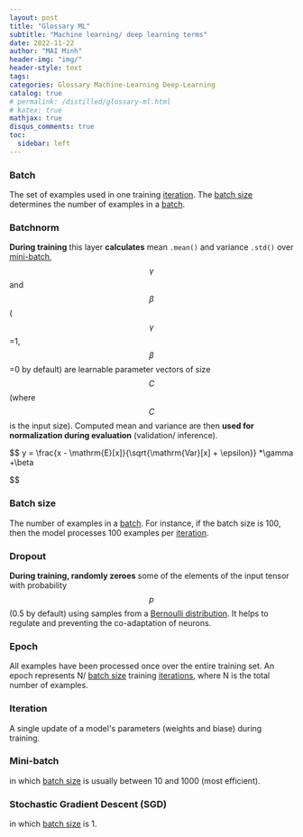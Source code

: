```yaml
---
layout: post
title: "Glossary ML"
subtitle: "Machine learning/ deep learning terms"
date: 2022-11-22
author: "MAI Minh"
header-img: "img/"
header-style: text
tags:
categories: Glossary Machine-Learning Deep-Learning
catalog: true
# permalink: /distilled/glossary-ml.html
# katex: true
mathjax: true
disqus_comments: true
toc:
  sidebar: left
---
```

<!-- <b>Last modified: <script>document.write( document.lastModified );</script> -->

### Batch

The set of examples used in one training [iteration](#iteration). The [batch size](#batch-size) determines the number of examples in a [batch](#batch).

### Batchnorm

**During training** this layer **calculates** mean `.mean()` and variance `.std()` over [mini-batch](#mini-batch), $$\gamma$$ and $$\beta$$ ($$\gamma$$=1, $$\beta$$=0 by default) are learnable parameter vectors of size $$C$$ (where $$C$$ is the input size). Computed mean and variance are then **used for normalization during evaluation** (validation/ inference).

$$
y = \frac{x - \mathrm{E}[x]}{\sqrt{\mathrm{Var}[x] + \epsilon}} *\gamma +\beta

$$

### Batch size

The number of examples in a [batch](#batch). For instance, if the batch size is 100, then the model processes 100 examples per [iteration](#iteration).

### Dropout

**During training, randomly zeroes** some of the elements of the input tensor with probability $$p$$ (0.5 by default) using samples from a [Bernoulli distribution](https://en.wikipedia.org/wiki/Bernoulli_distribution). It helps to regulate and preventing the co-adaptation of neurons.

### Epoch

All examples have been processed once over the entire training set. An epoch represents N/ [batch size](#batch-size) training [iterations](#iteration), where N is the total number of examples.

### Iteration

A single update of a model's parameters (weights and biase) during training.

### Mini-batch

in which [batch size](#batch-size) is usually between 10 and 1000 (most efficient).

### Stochastic Gradient Descent (SGD)

in which [batch size](#batch-size) is 1.
